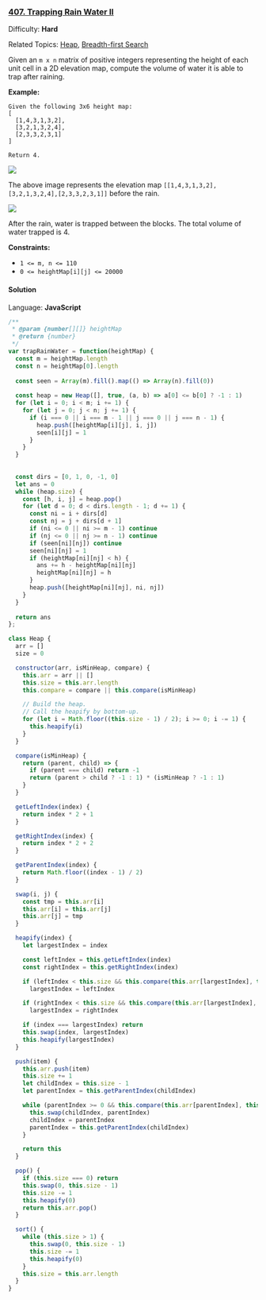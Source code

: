 ### [407\. Trapping Rain Water II](https://leetcode.com/problems/trapping-rain-water-ii/)

Difficulty: **Hard**  

Related Topics: [Heap](https://leetcode.com/tag/heap/), [Breadth-first Search](https://leetcode.com/tag/breadth-first-search/)


Given an `m x n` matrix of positive integers representing the height of each unit cell in a 2D elevation map, compute the volume of water it is able to trap after raining.

**Example:**

```
Given the following 3x6 height map:
[
  [1,4,3,1,3,2],
  [3,2,1,3,2,4],
  [2,3,3,2,3,1]
]

Return 4.
```

![](https://assets.leetcode.com/uploads/2018/10/13/rainwater_empty.png)

The above image represents the elevation map `[[1,4,3,1,3,2],[3,2,1,3,2,4],[2,3,3,2,3,1]]` before the rain.

![](https://assets.leetcode.com/uploads/2018/10/13/rainwater_fill.png)

After the rain, water is trapped between the blocks. The total volume of water trapped is 4.

**Constraints:**

*   `1 <= m, n <= 110`
*   `0 <= heightMap[i][j] <= 20000`


#### Solution

Language: **JavaScript**

```javascript
/**
 * @param {number[][]} heightMap
 * @return {number}
 */
var trapRainWater = function(heightMap) {
  const m = heightMap.length
  const n = heightMap[0].length
  
  const seen = Array(m).fill().map(() => Array(n).fill(0))
  
  const heap = new Heap([], true, (a, b) => a[0] <= b[0] ? -1 : 1)
  for (let i = 0; i < m; i += 1) {
    for (let j = 0; j < n; j += 1) {
      if (i === 0 || i === m - 1 || j === 0 || j === n - 1) {
        heap.push([heightMap[i][j], i, j])
        seen[i][j] = 1
      }
    }
  }
  
  
  const dirs = [0, 1, 0, -1, 0]
  let ans = 0
  while (heap.size) {
    const [h, i, j] = heap.pop()
    for (let d = 0; d < dirs.length - 1; d += 1) {
      const ni = i + dirs[d]
      const nj = j + dirs[d + 1]
      if (ni <= 0 || ni >= m - 1) continue
      if (nj <= 0 || nj >= n - 1) continue
      if (seen[ni][nj]) continue
      seen[ni][nj] = 1
      if (heightMap[ni][nj] < h) {
        ans += h - heightMap[ni][nj]
        heightMap[ni][nj] = h
      }
      heap.push([heightMap[ni][nj], ni, nj])
    }
  }
  
  return ans
};

class Heap {
  arr = []
  size = 0

  constructor(arr, isMinHeap, compare) {
    this.arr = arr || []
    this.size = this.arr.length
    this.compare = compare || this.compare(isMinHeap)

    // Build the heap.
    // Call the heapify by bottom-up.
    for (let i = Math.floor((this.size - 1) / 2); i >= 0; i -= 1) {
      this.heapify(i)
    }
  }

  compare(isMinHeap) {
    return (parent, child) => {
      if (parent === child) return -1
      return (parent > child ? -1 : 1) * (isMinHeap ? -1 : 1)
    }
  }

  getLeftIndex(index) {
    return index * 2 + 1
  }

  getRightIndex(index) {
    return index * 2 + 2
  }

  getParentIndex(index) {
    return Math.floor((index - 1) / 2)
  }

  swap(i, j) {
    const tmp = this.arr[i]
    this.arr[i] = this.arr[j]
    this.arr[j] = tmp
  }

  heapify(index) {
    let largestIndex = index

    const leftIndex = this.getLeftIndex(index)
    const rightIndex = this.getRightIndex(index)

    if (leftIndex < this.size && this.compare(this.arr[largestIndex], this.arr[leftIndex]) > 0)
      largestIndex = leftIndex

    if (rightIndex < this.size && this.compare(this.arr[largestIndex], this.arr[rightIndex]) > 0)
      largestIndex = rightIndex

    if (index === largestIndex) return
    this.swap(index, largestIndex)
    this.heapify(largestIndex)
  }

  push(item) {
    this.arr.push(item)
    this.size += 1
    let childIndex = this.size - 1
    let parentIndex = this.getParentIndex(childIndex)

    while (parentIndex >= 0 && this.compare(this.arr[parentIndex], this.arr[childIndex]) > 0) {
      this.swap(childIndex, parentIndex)
      childIndex = parentIndex
      parentIndex = this.getParentIndex(childIndex)
    }

    return this
  }

  pop() {
    if (this.size === 0) return
    this.swap(0, this.size - 1)
    this.size -= 1
    this.heapify(0)
    return this.arr.pop()
  }

  sort() {
    while (this.size > 1) {
      this.swap(0, this.size - 1)
      this.size -= 1
      this.heapify(0)
    }
    this.size = this.arr.length
  }
}
```